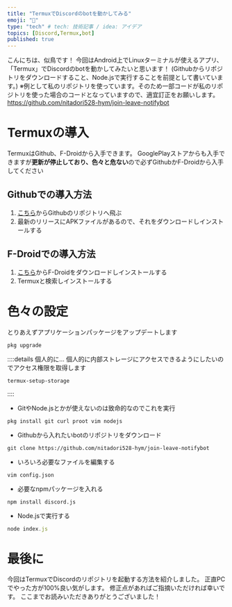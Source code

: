 ```yaml
---
title: "TermuxでDiscordのbotを動かしてみる"
emoji: "🤖"
type: "tech" # tech: 技術記事 / idea: アイデア
topics: [Discord,Termux,bot]
published: true
---
```


こんにちは、似鳥です！
今回はAndroid上でLinuxターミナルが使えるアプリ、「Termux」でDiscordのbotを動かしてみたいと思います！
(Githubからリポジトリをダウンロードすること、Node.jsで実行することを前提として書いています。)
※例として私のリポジトリを使っています。そのため一部コードが私のリポジトリを使った場合のコードとなっていますので、適宜訂正をお願いします。
https://github.com/nitadori528-hym/join-leave-notifybot
# Termuxの導入
TermuxはGithub、F-Droidから入手できます。
GooglePlayストアからも入手できますが**更新が停止しており、色々と危ない**ので必ずGithubかF-Droidから入手してください
## Githubでの導入方法
1. [こちら](https://github.com/termux/termux-app)からGithubのリポジトリへ飛ぶ
2. 最新のリリースにAPKファイルがあるので、それをダウンロードしインストールする
## F-Droidでの導入方法
1. [こちら](https://f-droid.org/ja/)からF-Droidをダウンロードしインストールする
2. Termuxと検索しインストールする
# 色々の設定
とりあえずアプリケーションパッケージをアップデートします
```pkg
pkg upgrade
```
::::details 個人的に...
個人的に内部ストレージにアクセスできるようにしたいのでアクセス権限を取得します
```termux
termux-setup-storage
```
::::
- GitやNode.jsとかが使えないのは致命的なのでこれを実行
```pkg
pkg install git curl proot vim nodejs
```
- Githubから入れたいbotのリポジトリをダウンロード
```git
git clone https://github.com/nitadori528-hym/join-leave-notifybot
```
- いろいろ必要なファイルを編集する
```vim
vim config.json
```
- 必要なnpmパッケージを入れる
```npm
npm install discord.js
```
- Node.jsで実行する
```Node.js
node index.js
```
# 最後に
今回はTermuxでDiscordのリポジトリを起動する方法を紹介しました。
正直PCでやった方が100%良い気がします。
修正点があればご指摘いただければ幸いです。
ここまでお読みいただきありがとうございました！